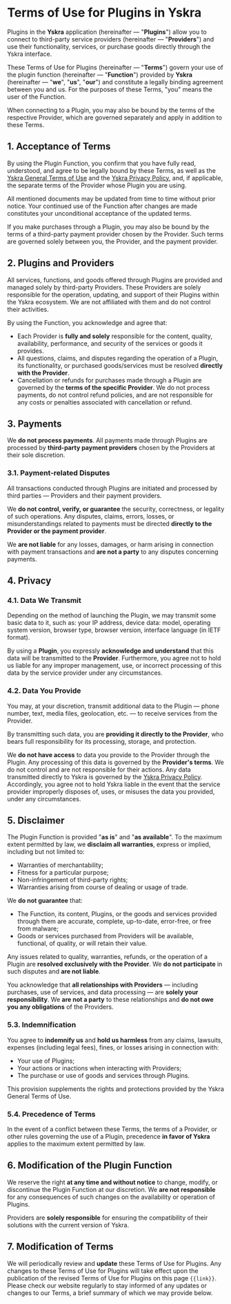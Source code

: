 <script setup>
   const link = window.location.origin + window.location.pathname
</script>

# Terms of Use for Plugins in Yskra

Plugins in the **Yskra** application (hereinafter — "**Plugins**") allow you to connect to third-party service providers (hereinafter — "**Providers**") and use their functionality, services, or purchase goods directly through the Yskra interface.

These Terms of Use for Plugins (hereinafter — "**Terms**") govern your use of the plugin function (hereinafter — "**Function**") provided by **Yskra** (hereinafter — "**we**", "**us**", "**our**") and constitute a legally binding agreement between you and us. For the purposes of these Terms, "you" means the user of the Function.

When connecting to a Plugin, you may also be bound by the terms of the respective Provider, which are governed separately and apply in addition to these Terms.

## 1. Acceptance of Terms

By using the Plugin Function, you confirm that you have fully read, understood, and agree to be legally bound by these Terms, as well as the [Yskra General Terms of Use](./index.md) and the [Yskra Privacy Policy](../privacy/index.md), and, if applicable, the separate terms of the Provider whose Plugin you are using.

All mentioned documents may be updated from time to time without prior notice. Your continued use of the Function after changes are made constitutes your unconditional acceptance of the updated terms.

If you make purchases through a Plugin, you may also be bound by the terms of a third-party payment provider chosen by the Provider. Such terms are governed solely between you, the Provider, and the payment provider.

## 2. Plugins and Providers

All services, functions, and goods offered through Plugins are provided and managed solely by third-party Providers. These Providers are solely responsible for the operation, updating, and support of their Plugins within the Yskra ecosystem. We are not affiliated with them and do not control their activities.

By using the Function, you acknowledge and agree that:

- Each Provider is **fully and solely** responsible for the content, quality, availability, performance, and security of the services or goods it provides.
- All questions, claims, and disputes regarding the operation of a Plugin, its functionality, or purchased goods/services must be resolved **directly with the Provider**.
- Cancellation or refunds for purchases made through a Plugin are governed by the **terms of the specific Provider**. We do not process payments, do not control refund policies, and are not responsible for any costs or penalties associated with cancellation or refund.

## 3. Payments

We **do not process payments**. All payments made through Plugins are processed by **third-party payment providers** chosen by the Providers at their sole discretion.

### 3.1. Payment-related Disputes

All transactions conducted through Plugins are initiated and processed by third parties — Providers and their payment providers.

We **do not control, verify, or guarantee** the security, correctness, or legality of such operations. Any disputes, claims, errors, losses, or misunderstandings related to payments must be directed **directly to the Provider or the payment provider**.

We **are not liable** for any losses, damages, or harm arising in connection with payment transactions and **are not a party** to any disputes concerning payments.

## 4. Privacy

### 4.1. Data We Transmit

Depending on the method of launching the Plugin, we may transmit some basic data to it, such as: your IP address, device data: model, operating system version, browser type, browser version, interface language (in IETF format).

By using a **Plugin**, you expressly **acknowledge and understand** that this data will be transmitted to the **Provider**.
Furthermore, you agree not to hold us liable for any improper management, use, or incorrect processing of this data by the service provider under any circumstances.

### 4.2. Data You Provide

You may, at your discretion, transmit additional data to the Plugin — phone number, text, media files, geolocation, etc. — to receive services from the Provider.

By transmitting such data, you are **providing it directly to the Provider**, who bears full responsibility for its processing, storage, and protection.

We **do not have access** to data you provide to the Provider through the Plugin. Any processing of this data is governed by the **Provider's terms**. We do not control and are not responsible for their actions.
Any data transmitted directly to Yskra is governed by the [Yskra Privacy Policy](../privacy/index.md).
Accordingly, you agree not to hold Yskra liable in the event that the service provider improperly disposes of, uses, or misuses the data you provided, under any circumstances.

## 5. Disclaimer

The Plugin Function is provided "**as is**" and "**as available**". To the maximum extent permitted by law, we **disclaim all warranties**, express or implied, including but not limited to:

- Warranties of merchantability;
- Fitness for a particular purpose;
- Non-infringement of third-party rights;
- Warranties arising from course of dealing or usage of trade.

We **do not guarantee** that:

- The Function, its content, Plugins, or the goods and services provided through them are accurate, complete, up-to-date, error-free, or free from malware;
- Goods or services purchased from Providers will be available, functional, of quality, or will retain their value.

Any issues related to quality, warranties, refunds, or the operation of a Plugin are **resolved exclusively with the Provider**. We **do not participate** in such disputes and **are not liable**.

You acknowledge that **all relationships with Providers** — including purchases, use of services, and data processing — are **solely your responsibility**. We **are not a party** to these relationships and **do not owe you any obligations** of the Providers.

### 5.3. Indemnification

You agree to **indemnify us** and **hold us harmless** from any claims, lawsuits, expenses (including legal fees), fines, or losses arising in connection with:

- Your use of Plugins;
- Your actions or inactions when interacting with Providers;
- The purchase or use of goods and services through Plugins.

This provision supplements the rights and protections provided by the Yskra General Terms of Use.

### 5.4. Precedence of Terms

In the event of a conflict between these Terms, the terms of a Provider, or other rules governing the use of a Plugin, precedence **in favor of Yskra** applies to the maximum extent permitted by law.

## 6. Modification of the Plugin Function

We reserve the right **at any time and without notice** to change, modify, or discontinue the Plugin Function at our discretion. We **are not responsible** for any consequences of such changes on the availability or operation of Plugins.

Providers are **solely responsible** for ensuring the compatibility of their solutions with the current version of Yskra.

## 7. Modification of Terms

We will periodically review and **update** these Terms of Use for Plugins.
Any changes to these Terms of Use for Plugins will take effect upon the publication of the revised Terms of Use for Plugins on this page `{{link}}`.
Please check our website regularly to stay informed of any updates or changes to our Terms, a brief summary of which we may provide below.
